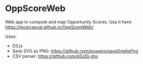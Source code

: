 # OppScoreWeb
Web app to compute and map Opportunity Scores.
Use it here: https://jpcarrascal.github.io/OppScoreWeb/

Uses:
- D3.js
- Save SVG as PNG: https://github.com/exupero/saveSvgAsPng
- CSV parser: https://github.com/d3/d3-dsv

